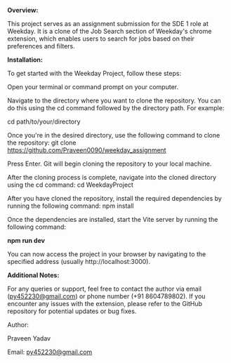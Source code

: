 **Overview:**

This project serves as an assignment submission for the SDE 1 role at Weekday. It is a clone of the Job Search section of Weekday's chrome extension, which enables users to search for jobs based on their preferences and filters.

**Installation:**

To get started with the Weekday Project, follow these steps:

Open your terminal or command prompt on your computer.

Navigate to the directory where you want to clone the repository. You can do this using the cd command followed by the directory path. For example:

cd path/to/your/directory

Once you're in the desired directory, use the following command to clone the repository: git clone https://github.com/Praveen0090/weekday_assignment

Press Enter. Git will begin cloning the repository to your local machine.

After the cloning process is complete, navigate into the cloned directory using the cd command: cd WeekdayProject

After you have cloned the repository, install the required dependencies by running the following command: npm install

Once the dependencies are installed, start the Vite server by running the following command:

**npm run dev**

You can now access the project in your browser by navigating to the specified address (usually http://localhost:3000).

**Additional Notes:**

For any queries or support, feel free to contact the author via email (py452230@gmail.com) or phone number (+91 8604789802).
If you encounter any issues with the extension, please refer to the GitHub repository for potential updates or bug fixes.

Author:

Praveen Yadav

Email: py452230@gmail.com

